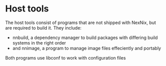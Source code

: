 # Host tools
The host tools consist of programs that are not shipped with NexNix, but are required to build it. They include:
- nnbuild, a dependency manager to build packages with differing build systems in the right order
- and nnimage, a program to manage image files effeciently and portably

Both programs use libconf to work with configuration files
